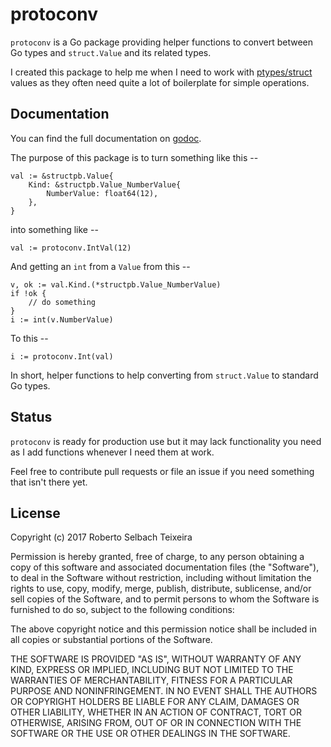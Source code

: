 protoconv
=========


`protoconv` is a Go package providing helper functions to convert between
Go types and `struct.Value` and its related types.

I created this package to help me when I need to work with [ptypes/struct](https://godoc.org/github.com/golang/protobuf/ptypes/struct) values as they
often need quite a lot of boilerplate for simple operations.

## Documentation

You can find the full documentation on
[godoc](https://godoc.org/github.com/robteix/protoconv). 

The purpose of this package is to turn something like this --

```
val := &structpb.Value{
    Kind: &structpb.Value_NumberValue{
        NumberValue: float64(12),
    },
}
```

into something like --

```
val := protoconv.IntVal(12)
```

And getting an `int` from a `Value` from this --

```
v, ok := val.Kind.(*structpb.Value_NumberValue)
if !ok {
    // do something
}
i := int(v.NumberValue)
```

To this --

```
i := protoconv.Int(val)
```

In short, helper functions to help converting from `struct.Value` to
standard Go types.

## Status

`protoconv` is ready for production use but it may lack functionality you need
as I add functions whenever I need them at work.

Feel free to contribute pull requests or file an issue if you need something
that isn't there yet.


## License

Copyright (c) 2017 Roberto Selbach Teixeira

Permission is hereby granted, free of charge, to any person obtaining a copy
of this software and associated documentation files (the "Software"), to deal
in the Software without restriction, including without limitation the rights
to use, copy, modify, merge, publish, distribute, sublicense, and/or sell
copies of the Software, and to permit persons to whom the Software is
furnished to do so, subject to the following conditions:

The above copyright notice and this permission notice shall be included in all
copies or substantial portions of the Software.

THE SOFTWARE IS PROVIDED "AS IS", WITHOUT WARRANTY OF ANY KIND, EXPRESS OR
IMPLIED, INCLUDING BUT NOT LIMITED TO THE WARRANTIES OF MERCHANTABILITY,
FITNESS FOR A PARTICULAR PURPOSE AND NONINFRINGEMENT. IN NO EVENT SHALL THE
AUTHORS OR COPYRIGHT HOLDERS BE LIABLE FOR ANY CLAIM, DAMAGES OR OTHER
LIABILITY, WHETHER IN AN ACTION OF CONTRACT, TORT OR OTHERWISE, ARISING FROM,
OUT OF OR IN CONNECTION WITH THE SOFTWARE OR THE USE OR OTHER DEALINGS IN THE
SOFTWARE.